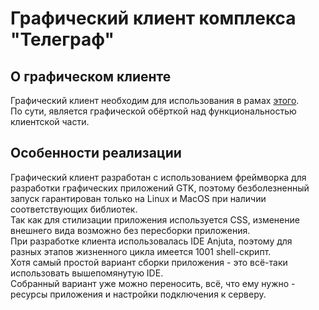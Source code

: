 # Графический клиент комплекса "Телеграф"

## О графическом клиенте

Графический клиент необходим для использования в рамах [этого](https://github.com/pamugk/telegraph-complex "Репозиторий комплекса").  
По сути, является графической обёрткой над функциональностью клиентской части.

## Особенности реализации

Графический клиент разработан с использованием фреймворка для разработки графических приложений GTK, поэтому безболезненный запуск гарантирован только на Linux и MacOS при наличии соответствующих библиотек.  
Так как для стилизации приложения используется CSS, изменение внешнего вида возможно без пересборки приложения.  
При разработке клиента использовалась IDE Anjuta, поэтому для разных этапов жизненного цикла имеется 1001 shell-скрипт.  
Хотя самый простой вариант сборки приложения - это всё-таки использовать вышепомянутую IDE.  
Собранный вариант уже можно переносить, всё, что ему нужно - ресурсы приложения и настройки подключения к серверу.
